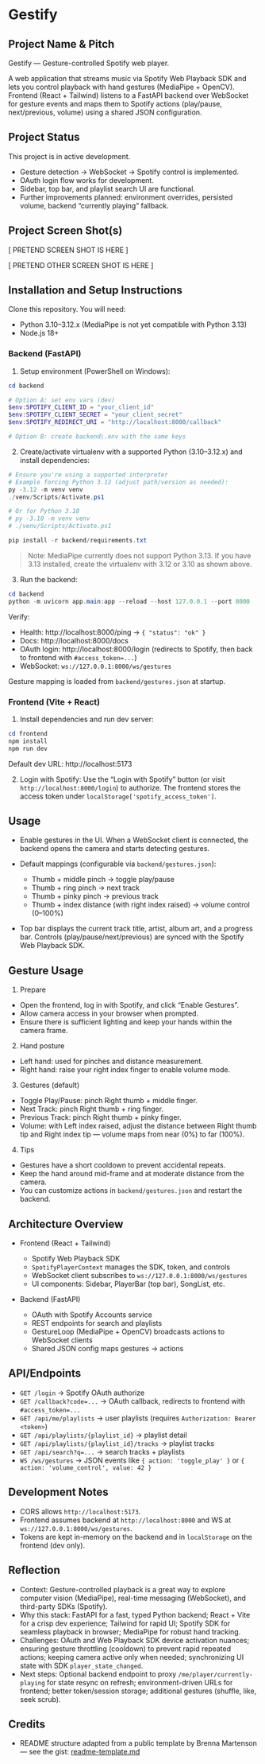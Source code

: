 # Gestify

## Project Name & Pitch

Gestify — Gesture-controlled Spotify web player.

A web application that streams music via Spotify Web Playback SDK and lets you control playback with hand gestures (MediaPipe + OpenCV). Frontend (React + Tailwind) listens to a FastAPI backend over WebSocket for gesture events and maps them to Spotify actions (play/pause, next/previous, volume) using a shared JSON configuration.

## Project Status

This project is in active development.
- Gesture detection → WebSocket → Spotify control is implemented.
- OAuth login flow works for development.
- Sidebar, top bar, and playlist search UI are functional.
- Further improvements planned: environment overrides, persisted volume, backend “currently playing” fallback.

## Project Screen Shot(s)

[ PRETEND SCREEN SHOT IS HERE ]

[ PRETEND OTHER SCREEN SHOT IS HERE ]

## Installation and Setup Instructions

Clone this repository. You will need:
- Python 3.10–3.12.x (MediaPipe is not yet compatible with Python 3.13)
- Node.js 18+

### Backend (FastAPI)

1) Setup environment (PowerShell on Windows):

```powershell
cd backend

# Option A: set env vars (dev)
$env:SPOTIFY_CLIENT_ID = "your_client_id"
$env:SPOTIFY_CLIENT_SECRET = "your_client_secret"
$env:SPOTIFY_REDIRECT_URI = "http://localhost:8000/callback"

# Option B: create backend\.env with the same keys
```

2) Create/activate virtualenv with a supported Python (3.10–3.12.x) and install dependencies:

```powershell
# Ensure you're using a supported interpreter
# Example forcing Python 3.12 (adjust path/version as needed):
py -3.12 -m venv venv
./venv/Scripts/Activate.ps1

# Or for Python 3.10
# py -3.10 -m venv venv
# ./venv/Scripts/Activate.ps1

pip install -r backend/requirements.txt
```

> Note: MediaPipe currently does not support Python 3.13. If you have 3.13 installed, create the virtualenv with 3.12 or 3.10 as shown above.

3) Run the backend:

```powershell
cd backend
python -m uvicorn app.main:app --reload --host 127.0.0.1 --port 8000
```

Verify:
- Health: http://localhost:8000/ping → `{ "status": "ok" }`
- Docs: http://localhost:8000/docs
- OAuth login: http://localhost:8000/login (redirects to Spotify, then back to frontend with `#access_token=...`)
- WebSocket: `ws://127.0.0.1:8000/ws/gestures`

Gesture mapping is loaded from `backend/gestures.json` at startup.

### Frontend (Vite + React)

1) Install dependencies and run dev server:

```powershell
cd frontend
npm install
npm run dev
```

Default dev URL: http://localhost:5173

2) Login with Spotify: Use the “Login with Spotify” button (or visit `http://localhost:8000/login`) to authorize. The frontend stores the access token under `localStorage['spotify_access_token']`.

## Usage

- Enable gestures in the UI. When a WebSocket client is connected, the backend opens the camera and starts detecting gestures.
- Default mappings (configurable via `backend/gestures.json`):
  - Thumb + middle pinch → toggle play/pause
  - Thumb + ring pinch → next track
  - Thumb + pinky pinch → previous track
  - Thumb + index distance (with right index raised) → volume control (0–100%)

- Top bar displays the current track title, artist, album art, and a progress bar. Controls (play/pause/next/previous) are synced with the Spotify Web Playback SDK.

## Gesture Usage

1) Prepare
- Open the frontend, log in with Spotify, and click “Enable Gestures”.
- Allow camera access in your browser when prompted.
- Ensure there is sufficient lighting and keep your hands within the camera frame.

2) Hand posture
- Left hand: used for pinches and distance measurement.
- Right hand: raise your right index finger to enable volume mode.

3) Gestures (default)
- Toggle Play/Pause: pinch Right thumb + middle finger.
- Next Track: pinch Right thumb + ring finger.
- Previous Track: pinch Right thumb + pinky finger.
- Volume: with Left index raised, adjust the distance between Right thumb tip and Right index tip — volume maps from near (0%) to far (100%).

4) Tips
- Gestures have a short cooldown to prevent accidental repeats.
- Keep the hand around mid-frame and at moderate distance from the camera.
- You can customize actions in `backend/gestures.json` and restart the backend.

## Architecture Overview

- Frontend (React + Tailwind)
  - Spotify Web Playback SDK
  - `SpotifyPlayerContext` manages the SDK, token, and controls
  - WebSocket client subscribes to `ws://127.0.0.1:8000/ws/gestures`
  - UI components: Sidebar, PlayerBar (top bar), SongList, etc.

- Backend (FastAPI)
  - OAuth with Spotify Accounts service
  - REST endpoints for search and playlists
  - GestureLoop (MediaPipe + OpenCV) broadcasts actions to WebSocket clients
  - Shared JSON config maps gestures → actions

## API/Endpoints

- `GET /login` → Spotify OAuth authorize
- `GET /callback?code=...` → OAuth callback, redirects to frontend with `#access_token=...`
- `GET /api/me/playlists` → user playlists (requires `Authorization: Bearer <token>`)
- `GET /api/playlists/{playlist_id}` → playlist detail
- `GET /api/playlists/{playlist_id}/tracks` → playlist tracks
- `GET /api/search?q=...` → search tracks + playlists
- `WS /ws/gestures` → JSON events like `{ action: 'toggle_play' }` or `{ action: 'volume_control', value: 42 }`

## Development Notes

- CORS allows `http://localhost:5173`.
- Frontend assumes backend at `http://localhost:8000` and WS at `ws://127.0.0.1:8000/ws/gestures`.
- Tokens are kept in-memory on the backend and in `localStorage` on the frontend (dev only).

## Reflection

- Context: Gesture-controlled playback is a great way to explore computer vision (MediaPipe), real-time messaging (WebSocket), and third-party SDKs (Spotify).
- Why this stack: FastAPI for a fast, typed Python backend; React + Vite for a crisp dev experience; Tailwind for rapid UI; Spotify SDK for seamless playback in browser; MediaPipe for robust hand tracking.
- Challenges: OAuth and Web Playback SDK device activation nuances; ensuring gesture throttling (cooldown) to prevent rapid repeated actions; keeping camera active only when needed; synchronizing UI state with SDK `player_state_changed`.
- Next steps: Optional backend endpoint to proxy `/me/player/currently-playing` for state resync on refresh; environment-driven URLs for frontend; better token/session storage; additional gestures (shuffle, like, seek scrub).

## Credits

- README structure adapted from a public template by Brenna Martenson — see the gist: [readme-template.md](https://gist.github.com/martensonbj/6bf2ec2ed55f5be723415ea73c4557c4)